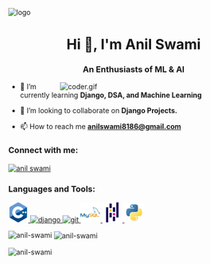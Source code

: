 ![logo](https://github.com/Anilswami97/Anil__Swami/blob/main/Mauve%20and%20White%20Watercolor%20LinkedIn%20Article%20Cover%20Image.png)
<h1 align="center">Hi 👋, I'm Anil Swami</h1>
<h3 align="center">An Enthusiasts of ML & AI</h3>

<img align = "right" alt="coder.gif" width = "400" src ="https://images.squarespace-cdn.com/content/v1/5769fc401b631bab1addb2ab/1541580611624-TE64QGKRJG8SWAIUS7NS/ke17ZwdGBToddI8pDm48kPoswlzjSVMM-SxOp7CV59BZw-zPPgdn4jUwVcJE1ZvWQUxwkmyExglNqGp0IvTJZamWLI2zvYWH8K3-s_4yszcp2ryTI0HqTOaaUohrI8PI6FXy8c9PWtBlqAVlUS5izpdcIXDZqDYvprRqZ29Pw0o/coding-freak.gif">

- 🌱 I’m currently learning **Django, DSA, and Machine Learning**

- 👯 I’m looking to collaborate on **Django Projects.**

- 📫 How to reach me **anilswami8186@gmail.com**

<h3 align="left">Connect with me:</h3>
<p align="left">
<a href="https://linkedin.com/in/anil swami" target="blank"><img align="center" src="https://raw.githubusercontent.com/rahuldkjain/github-profile-readme-generator/master/src/images/icons/Social/linked-in-alt.svg" alt="anil swami" height="30" width="40" /></a>
</p>

<h3 align="left">Languages and Tools:</h3>
<p align="left"> <a href="https://www.w3schools.com/cpp/" target="_blank" rel="noreferrer"> <img src="https://raw.githubusercontent.com/devicons/devicon/master/icons/cplusplus/cplusplus-original.svg" alt="cplusplus" width="40" height="40"/> </a> <a href="https://www.djangoproject.com/" target="_blank" rel="noreferrer"> <img src="https://cdn.worldvectorlogo.com/logos/django.svg" alt="django" width="40" height="40"/> </a> <a href="https://git-scm.com/" target="_blank" rel="noreferrer"> <img src="https://www.vectorlogo.zone/logos/git-scm/git-scm-icon.svg" alt="git" width="40" height="40"/> </a> <a href="https://www.mysql.com/" target="_blank" rel="noreferrer"> <img src="https://raw.githubusercontent.com/devicons/devicon/master/icons/mysql/mysql-original-wordmark.svg" alt="mysql" width="40" height="40"/> </a> <a href="https://pandas.pydata.org/" target="_blank" rel="noreferrer"> <img src="https://raw.githubusercontent.com/devicons/devicon/2ae2a900d2f041da66e950e4d48052658d850630/icons/pandas/pandas-original.svg" alt="pandas" width="40" height="40"/> </a> <a href="https://www.python.org" target="_blank" rel="noreferrer"> <img src="https://raw.githubusercontent.com/devicons/devicon/master/icons/python/python-original.svg" alt="python" width="40" height="40"/> </a> </p>

<p><img align="left" src="https://github-readme-stats.vercel.app/api/top-langs?username=anil-swami&show_icons=true&locale=en&layout=compact" alt="anil-swami" /></p>

<p>&nbsp;<img align="center" src="https://github-readme-stats.vercel.app/api?username=anil-swami&show_icons=true&locale=en" alt="anil-swami" /></p>

<p><img align="center" src="https://github-readme-streak-stats.herokuapp.com/?user=anil-swami&" alt="anil-swami" /></p>
